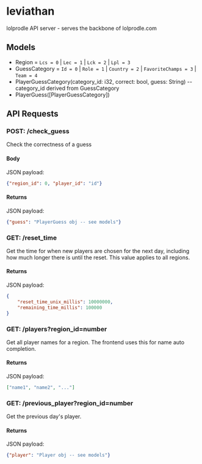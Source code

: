 # leviathan

lolprodle API server - serves the backbone of lolprodle.com

## Models

- Region = `Lcs = 0` | `Lec = 1` | `Lck = 2` | `Lpl = 3`
- GuessCategory = `Id = 0` | `Role = 1` | `Country = 2` | `FavoriteChamps = 3` | `Team = 4`
- PlayerGuessCategory(category_id: i32, correct: bool, guess: String)
-- category_id derived from GuessCategory 
- PlayerGuess([PlayerGuessCategory])

## API Requests

### POST: /check_guess

Check the correctness of a guess

#### Body 

JSON payload: 
```json
{"region_id": 0, "player_id": "id"}
```

#### Returns

JSON payload: 
```json
{"guess": "PlayerGuess obj -- see models"}
```

### GET: /reset_time

Get the time for when new players are chosen for the next day, including how
much longer there is until the reset. This value applies to all regions.

#### Returns

JSON payload: 
```json
{
    "reset_time_unix_millis": 10000000,
    "remaining_time_millis": 100000
}
```

### GET: /players?region_id=number

Get all player names for a region. The frontend uses this for name auto completion.

#### Returns

JSON payload: 
```json
["name1", "name2", "..."]
```

### GET: /previous_player?region_id=number

Get the previous day's player.

#### Returns

JSON payload: 
```json
{"player": "Player obj -- see models"}
```

